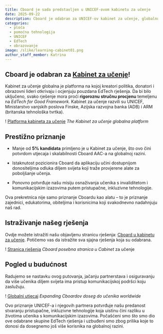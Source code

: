 ```yaml
---
title: Cboard je sada predstavljen u UNICEF-ovom kabinetu za učenje
date: 2025-09-22
description: Cboard je odabran za UNICEF-ov kabinet za učenje, globalnu platformu na kojoj je manje od 5% kandidata prihvaćeno nakon rigorozne stručne procjene.
categories:
  - ploča
  - pomoćna tehnologija
  - UNICEF
  - EdTech
  - obrazovanje
image: /slike/learning-cabinet01.png
author_staff_member: Katrina
---
```


## Cboard je odabran za [Kabinet za učenje](https://www.learningcabinet.org/tool/cboard-aac/)!

Kabinet za učenje globalna je platforma na kojoj kreatori politika, donatori i obrazovni lideri otkrivaju i ocjenjuju pouzdana EdTech rješenja. Da bi bilo uključeno, svako rješenje mora proći **rigoroznu stručnu procjenu** temeljenu na _EdTech for Good Framework._ Kabinet za učenje razvili su UNICEF, Ministarstvo vanjskih poslova Finske, Azijska razvojna banka (ADB) i ARM (britanska tehnološka tvrtka).

! [Platforma kabineta za učenje](/images/learning-cabinet03.png) _The Kabinet za učenje globalna platform_

## Prestižno priznanje

- Manje od **5% kandidata** primljeno je u Kabinet za učenje, što ovo čini potvrdom utjecaja i skalabilnosti Cboard AAC-a na globalnoj razini.

- Istaknutost pozicionira Cboard da aplikaciju učini dostupnijom donositeljima odluka diljem svijeta koji traže provjerene alate za poboljšanje učenja.

- Ponovno potvrđuje našu misiju osnaživanja učenika s invaliditetom i komunikacijskim izazovima putem pristupačne, inkluzivne tehnologije.

Ova prekretnica nije samo priznanje Cboardu kao alatu – to je priznanje zajednici, edukatorima, obiteljima i korisnicima koji svakodnevno nadahnjuju naš rad.

## Istraživanje našeg rješenja

Ovdje možete istražiti našu objavljenu stranicu rješenja: [Cboard u kabinetu za učenje](https://www.learningcabinet.org/tool/cboard-aac/). Potičemo vas da istražite sva sjajna rješenja koja su odabrana.

! [Stranica rješenja](/images/learning-cabinet04.png) _Cboard posebna stranica u Cabinet_ za učenje

## Pogled u budućnost

Radujemo se nastavku ovog putovanja, jačanju partnerstava i osiguravanju da više učenika diljem svijeta ima pristup komunikacijskoj podršci koju zaslužuju.

! [Globalni utjecaj](/images/learning-cabinet02.png) _Expanding Cboardov doseg do učenika worldwide_

Ovo priznanje UNICEF-a i njegovih partnera potvrđuje našu predanost stvaranju pristupačne, inkluzivne tehnologije koja uistinu čini razliku u životima učenika s komunikacijskim izazovima. Počašćeni smo što smo dio ove odabrane skupine EdTech rješenja i uzbuđeni smo zbog prilika koje to donosi da dosegnemo još više korisnika na globalnoj razini.